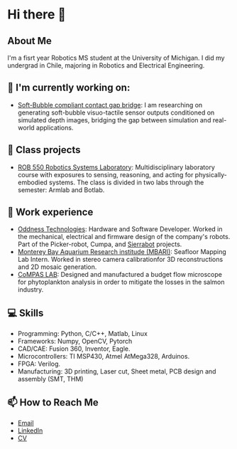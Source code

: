 # Hi there 👋

## About Me
I'm a fisrt year Robotics MS student at the University of Michigan. I did my undergrad in Chile, majoring in Robotics and Electrical Engineering.

## 🔭 I'm currently working on:
- [Soft-Bubble compliant contact gap bridge](https://github.com/jneyzaguirre1/Soft-bubble-sim2real): I am researching on generating soft-bubble visuo-tactile sensor outputs conditioned on simulated depth images, bridging the gap between simulation and real-world applications.

## 🌱 Class projects
- [ROB 550 Robotics Systems Laboratory](https://github.com/jneyzaguirre1/MBot_forklift): Multidisciplinary laboratory course with exposures to sensing, reasoning, and acting for physically-embodied systems. The class is divided in two labs through the semester: Armlab and Botlab.

## 🚀 Work experience
- [Oddness Technologies](https://www.oddness.ai/): Hardware and Software Developer. Worked in the mechanical, electrical and firmware design of the company's robots. Part of the Picker-robot, Cumpa, and [Sierrabot](https://www.youtube.com/watch?v=xM8xKJk1jqE) projects.
- [Monterey Bay Aquarium Research institude (MBARI)](https://www.mbari.org/): Seafloor Mapping Lab Intern. Worked in stereo camera calibrationfor 3D reconstructions and 2D mosaic generation.
- [CoMPAS LAB](https://compas.ing.uc.cl/?page_id=667&lang=es): Designed and manufactured a budget flow microscope for phytoplankton analysis in order to mitigate the losses in the salmon industry. 

## 💻 Skills
- Programming: Python, C/C++, Matlab, Linux
- Frameworks: Numpy, OpenCV, Pytorch
- CAD/CAE: Fusion 360, Inventor, Eagle.
- Microcontrollers: TI MSP430, Atmel AtMega328, Arduinos.
- FPGA: Verilog.
- Manufacturing: 3D printing, Laser cut, Sheet metal, PCB design and assembly (SMT, THM)

## 📫 How to Reach Me
- [Email](mailto:jneyza@umich.edu)
- [LinkedIn](https://www.linkedin.com/in/joseantonioe/)
- [CV](https://drive.google.com/file/d/1Oj1l2WX7ytvlvAxrHItkPd76vWbxMbpK/view?usp=sharing)

<!--
**jneyzaguirre1/jneyzaguirre1** is a ✨ _special_ ✨ repository because its `README.md` (this file) appears on your GitHub profile.
